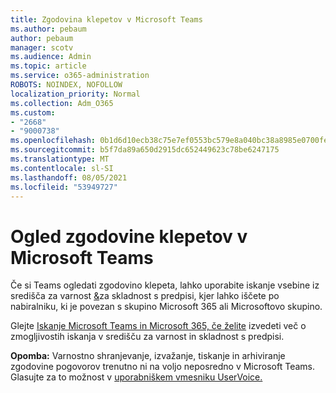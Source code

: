 ```yaml
---
title: Zgodovina klepetov v Microsoft Teams
ms.author: pebaum
author: pebaum
manager: scotv
ms.audience: Admin
ms.topic: article
ms.service: o365-administration
ROBOTS: NOINDEX, NOFOLLOW
localization_priority: Normal
ms.collection: Adm_O365
ms.custom:
- "2668"
- "9000738"
ms.openlocfilehash: 0b1d6d10ecb38c75e7ef0553bc579e8a040bc38a8985e0700fe011e72e5f8c8b
ms.sourcegitcommit: b5f7da89a650d2915dc652449623c78be6247175
ms.translationtype: MT
ms.contentlocale: sl-SI
ms.lasthandoff: 08/05/2021
ms.locfileid: "53949727"
---
```

# <a name="viewing-chat-history-in-microsoft-teams"></a>Ogled zgodovine klepetov v Microsoft Teams

Če si Teams ogledati zgodovino [](https://sip.protection.office.com/contentsearchbeta?ContentOnly=1) klepeta, lahko uporabite iskanje vsebine iz središča za varnost [&](https://sip.protection.office.com/insightdashboard)za skladnost s predpisi, kjer lahko iščete po nabiralniku, ki je povezan s skupino Microsoft 365 ali Microsoftovo skupino. 

Glejte [Iskanje Microsoft Teams in Microsoft 365, če želite](https://docs.microsoft.com/microsoft-365/compliance/content-search) izvedeti več o zmogljivostih iskanja v središču za varnost in skladnost s predpisi. 

**Opomba:** Varnostno shranjevanje, izvažanje, tiskanje in arhiviranje zgodovine pogovorov trenutno ni na voljo neposredno v Microsoft Teams. Glasujte za to možnost v [uporabniškem vmesniku UserVoice.](https://microsoftteams.uservoice.com/forums/555103-public/suggestions/16982542-backup-export-printing-archive-options?page=2&per_page=20) 